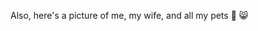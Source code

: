 <script>
  import Family from '$lib/components/family.svelte';
</script>

Also, here's a picture of me, my wife, and all my pets 🐶 😸

<Family />
